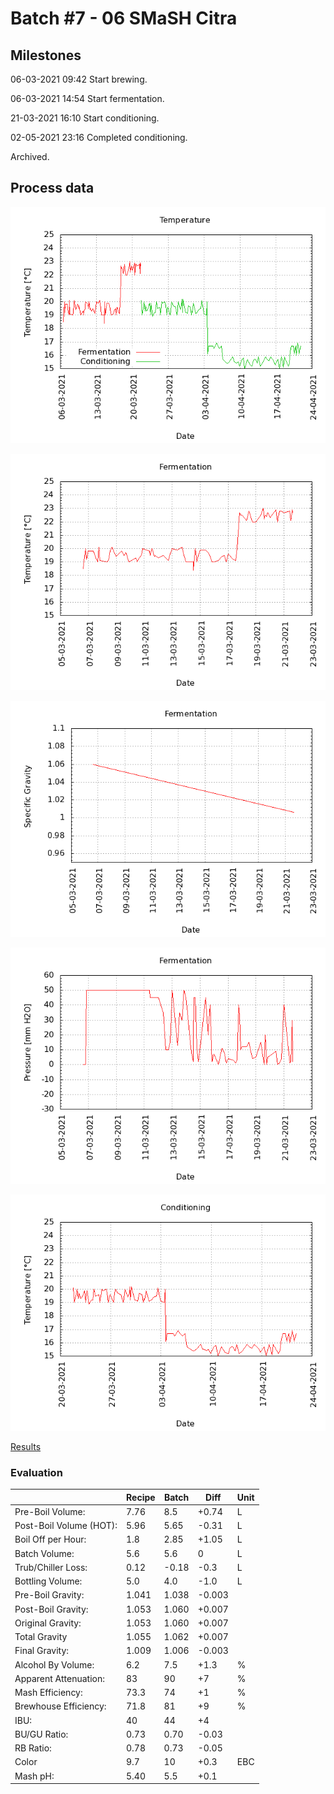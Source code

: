 # Batch #7 - 06 SMaSH Citra

## Milestones

06-03-2021 09:42 Start brewing.

06-03-2021 14:54 Start fermentation.

21-03-2021 16:10 Start conditioning.

02-05-2021 23:16 Completed conditioning.

Archived.

## Process data

![temperature](temperature.png)

![fermentation](fermentation.png)

![specific gravity](gravity.png)

![pressure](pressure.png)

![conditioning](conditioning.png)

[Results](./Batch_7_06_SMaSH_Citra_results.pdf)

### Evaluation

|                         | Recipe | Batch | Diff   | Unit |
|-------------------------|--------|-------|--------|------|
| Pre-Boil Volume:        | 7.76   | 8.5   | +0.74  | L    |
| Post-Boil Volume (HOT): | 5.96   | 5.65  | -0.31  | L    |
| Boil Off per Hour:      | 1.8    | 2.85  | +1.05  | L    |
| Batch Volume:           | 5.6    | 5.6   |  0     | L    |
| Trub/Chiller Loss:      | 0.12   | -0.18 | -0.3   | L    |
| Bottling Volume:        | 5.0    | 4.0   | -1.0   | L    |
| Pre-Boil Gravity:       | 1.041  | 1.038 | -0.003 |      |
| Post-Boil Gravity:      | 1.053  | 1.060 | +0.007 |      |
| Original Gravity:       | 1.053  | 1.060 | +0.007 |      |
| Total Gravity           | 1.055  | 1.062 | +0.007 |      |
| Final Gravity:          | 1.009  | 1.006 | -0.003 |      |
| Alcohol By Volume:      | 6.2    | 7.5   | +1.3   | %    |
| Apparent Attenuation:   | 83     | 90    | +7     | %    |
| Mash Efficiency:        | 73.3   | 74    | +1     | %    |
| Brewhouse Efficiency:   | 71.8   | 81    | +9     | %    |
| IBU:                    | 40     | 44    | +4     |      |
| BU/GU Ratio:            | 0.73   | 0.70  | -0.03  |      |
| RB Ratio:               | 0.78   | 0.73  | -0.05  |      |
| Color                   | 9.7    | 10    | +0.3   | EBC  |
| Mash pH:                | 5.40   | 5.5   | +0.1   |      |
